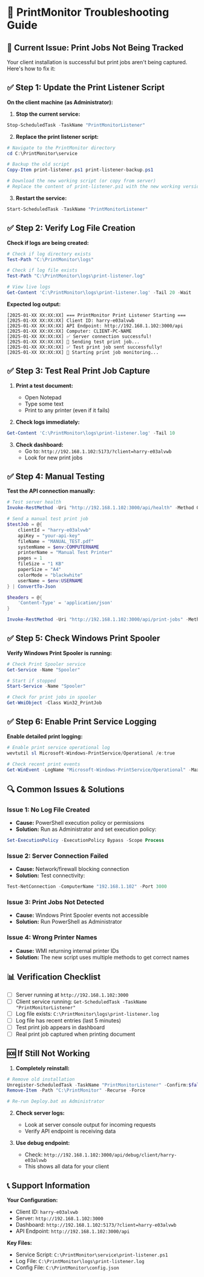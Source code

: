 # 🔧 PrintMonitor Troubleshooting Guide

## 🚨 **Current Issue: Print Jobs Not Being Tracked**

Your client installation is successful but print jobs aren't being captured. Here's how to fix it:

## ✅ **Step 1: Update the Print Listener Script**

**On the client machine (as Administrator):**

1. **Stop the current service:**
```powershell
Stop-ScheduledTask -TaskName "PrintMonitorListener"
```

2. **Replace the print listener script:**
```powershell
# Navigate to the PrintMonitor directory
cd C:\PrintMonitor\service

# Backup the old script
Copy-Item print-listener.ps1 print-listener-backup.ps1

# Download the new working script (or copy from server)
# Replace the content of print-listener.ps1 with the new working version
```

3. **Restart the service:**
```powershell
Start-ScheduledTask -TaskName "PrintMonitorListener"
```

## ✅ **Step 2: Verify Log File Creation**

**Check if logs are being created:**
```powershell
# Check if log directory exists
Test-Path "C:\PrintMonitor\logs"

# Check if log file exists
Test-Path "C:\PrintMonitor\logs\print-listener.log"

# View live logs
Get-Content 'C:\PrintMonitor\logs\print-listener.log' -Tail 20 -Wait
```

**Expected log output:**
```
[2025-01-XX XX:XX:XX] === PrintMonitor Print Listener Starting ===
[2025-01-XX XX:XX:XX] Client ID: harry-e03alvwb
[2025-01-XX XX:XX:XX] API Endpoint: http://192.168.1.102:3000/api
[2025-01-XX XX:XX:XX] Computer: CLIENT-PC-NAME
[2025-01-XX XX:XX:XX] ✅ Server connection successful!
[2025-01-XX XX:XX:XX] 🧪 Sending test print job...
[2025-01-XX XX:XX:XX] ✅ Test print job sent successfully!
[2025-01-XX XX:XX:XX] 🚀 Starting print job monitoring...
```

## ✅ **Step 3: Test Real Print Job Capture**

1. **Print a test document:**
   - Open Notepad
   - Type some text
   - Print to any printer (even if it fails)

2. **Check logs immediately:**
```powershell
Get-Content 'C:\PrintMonitor\logs\print-listener.log' -Tail 10
```

3. **Check dashboard:**
   - Go to: `http://192.168.1.102:5173/?client=harry-e03alvwb`
   - Look for new print jobs

## ✅ **Step 4: Manual Testing**

**Test the API connection manually:**
```powershell
# Test server health
Invoke-RestMethod -Uri "http://192.168.1.102:3000/api/health" -Method GET

# Send a manual test print job
$testJob = @{
    clientId = "harry-e03alvwb"
    apiKey = "your-api-key"
    fileName = "MANUAL_TEST.pdf"
    systemName = $env:COMPUTERNAME
    printerName = "Manual Test Printer"
    pages = 1
    fileSize = "1 KB"
    paperSize = "A4"
    colorMode = "blackwhite"
    userName = $env:USERNAME
} | ConvertTo-Json

$headers = @{
    'Content-Type' = 'application/json'
}

Invoke-RestMethod -Uri "http://192.168.1.102:3000/api/print-jobs" -Method POST -Body $testJob -Headers $headers
```

## ✅ **Step 5: Check Windows Print Spooler**

**Verify Windows Print Spooler is running:**
```powershell
# Check Print Spooler service
Get-Service -Name "Spooler"

# Start if stopped
Start-Service -Name "Spooler"

# Check for print jobs in spooler
Get-WmiObject -Class Win32_PrintJob
```

## ✅ **Step 6: Enable Print Service Logging**

**Enable detailed print logging:**
```powershell
# Enable print service operational log
wevtutil sl Microsoft-Windows-PrintService/Operational /e:true

# Check recent print events
Get-WinEvent -LogName "Microsoft-Windows-PrintService/Operational" -MaxEvents 10
```

## 🔍 **Common Issues & Solutions**

### **Issue 1: No Log File Created**
- **Cause:** PowerShell execution policy or permissions
- **Solution:** Run as Administrator and set execution policy:
```powershell
Set-ExecutionPolicy -ExecutionPolicy Bypass -Scope Process
```

### **Issue 2: Server Connection Failed**
- **Cause:** Network/firewall blocking connection
- **Solution:** Test connectivity:
```powershell
Test-NetConnection -ComputerName "192.168.1.102" -Port 3000
```

### **Issue 3: Print Jobs Not Detected**
- **Cause:** Windows Print Spooler events not accessible
- **Solution:** Run PowerShell as Administrator

### **Issue 4: Wrong Printer Names**
- **Cause:** WMI returning internal printer IDs
- **Solution:** The new script uses multiple methods to get correct names

## 📊 **Verification Checklist**

- [ ] Server running at `http://192.168.1.102:3000`
- [ ] Client service running: `Get-ScheduledTask -TaskName "PrintMonitorListener"`
- [ ] Log file exists: `C:\PrintMonitor\logs\print-listener.log`
- [ ] Log file has recent entries (last 5 minutes)
- [ ] Test print job appears in dashboard
- [ ] Real print job captured when printing document

## 🆘 **If Still Not Working**

1. **Completely reinstall:**
```powershell
# Remove old installation
Unregister-ScheduledTask -TaskName "PrintMonitorListener" -Confirm:$false
Remove-Item -Path "C:\PrintMonitor" -Recurse -Force

# Re-run Deploy.bat as Administrator
```

2. **Check server logs:**
   - Look at server console output for incoming requests
   - Verify API endpoint is receiving data

3. **Use debug endpoint:**
   - Check: `http://192.168.1.102:3000/api/debug/client/harry-e03alvwb`
   - This shows all data for your client

## 📞 **Support Information**

**Your Configuration:**
- Client ID: `harry-e03alvwb`
- Server: `http://192.168.1.102:3000`
- Dashboard: `http://192.168.1.102:5173/?client=harry-e03alvwb`
- API Endpoint: `http://192.168.1.102:3000/api`

**Key Files:**
- Service Script: `C:\PrintMonitor\service\print-listener.ps1`
- Log File: `C:\PrintMonitor\logs\print-listener.log`
- Config File: `C:\PrintMonitor\config.json`